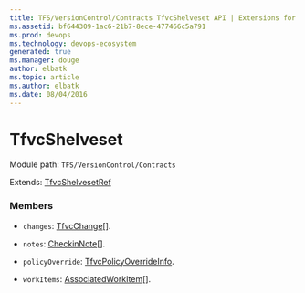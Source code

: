 ```yaml
---
title: TFS/VersionControl/Contracts TfvcShelveset API | Extensions for Azure DevOps Services
ms.assetid: bf644309-1ac6-21b7-8ece-477466c5a791
ms.prod: devops
ms.technology: devops-ecosystem
generated: true
ms.manager: douge
author: elbatk
ms.topic: article
ms.author: elbatk
ms.date: 08/04/2016
---
```


# TfvcShelveset

Module path: `TFS/VersionControl/Contracts`

Extends: [TfvcShelvesetRef](../../../TFS/VersionControl/Contracts/TfvcShelvesetRef.md)

### Members

* `changes`: [TfvcChange](../../../TFS/VersionControl/Contracts/TfvcChange.md)[]. 

* `notes`: [CheckinNote](../../../TFS/VersionControl/Contracts/CheckinNote.md)[]. 

* `policyOverride`: [TfvcPolicyOverrideInfo](../../../TFS/VersionControl/Contracts/TfvcPolicyOverrideInfo.md). 

* `workItems`: [AssociatedWorkItem](../../../TFS/VersionControl/Contracts/AssociatedWorkItem.md)[]. 

